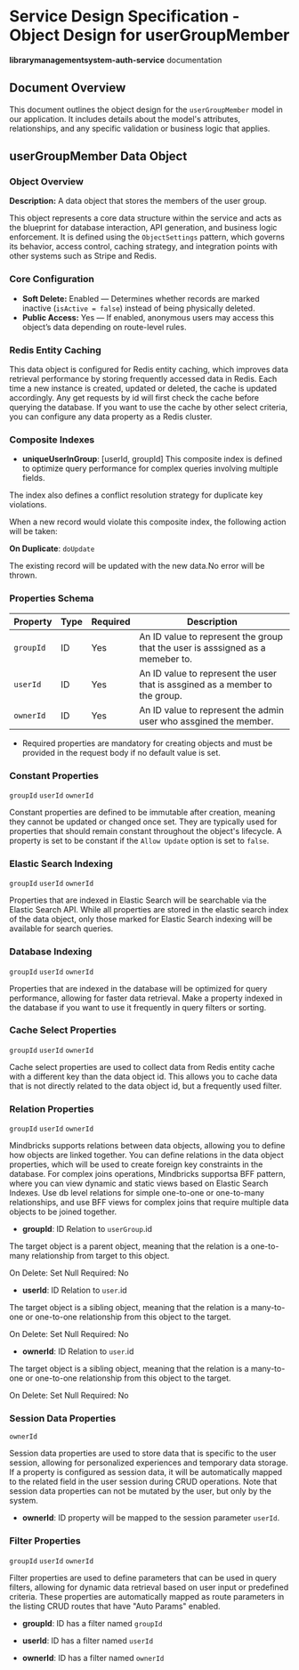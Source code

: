 # Service Design Specification - Object Design for userGroupMember

**librarymanagementsystem-auth-service** documentation

## Document Overview

This document outlines the object design for the `userGroupMember` model in our application. It includes details about the model's attributes, relationships, and any specific validation or business logic that applies.

## userGroupMember Data Object

### Object Overview

**Description:** A data object that stores the members of the user group.

This object represents a core data structure within the service and acts as the blueprint for database interaction, API generation, and business logic enforcement.
It is defined using the `ObjectSettings` pattern, which governs its behavior, access control, caching strategy, and integration points with other systems such as Stripe and Redis.

### Core Configuration

- **Soft Delete:** Enabled — Determines whether records are marked inactive (`isActive = false`) instead of being physically deleted.
- **Public Access:** Yes — If enabled, anonymous users may access this object’s data depending on route-level rules.

### Redis Entity Caching

This data object is configured for Redis entity caching, which improves data retrieval performance by storing frequently accessed data in Redis.
Each time a new instance is created, updated or deleted, the cache is updated accordingly. Any get requests by id will first check the cache before querying the database.
If you want to use the cache by other select criteria, you can configure any data property as a Redis cluster.

### Composite Indexes

- **uniqueUserInGroup**: [userId, groupId]
  This composite index is defined to optimize query performance for complex queries involving multiple fields.

The index also defines a conflict resolution strategy for duplicate key violations.

When a new record would violate this composite index, the following action will be taken:

**On Duplicate**: `doUpdate`

The existing record will be updated with the new data.No error will be thrown.

### Properties Schema

| Property  | Type | Required | Description                                                                    |
| --------- | ---- | -------- | ------------------------------------------------------------------------------ |
| `groupId` | ID   | Yes      | An ID value to represent the group that the user is asssigned as a memeber to. |
| `userId`  | ID   | Yes      | An ID value to represent the user that is assgined as a member to the group.   |
| `ownerId` | ID   | Yes      | An ID value to represent the admin user who assgined the member.               |

- Required properties are mandatory for creating objects and must be provided in the request body if no default value is set.

### Constant Properties

`groupId` `userId` `ownerId`

Constant properties are defined to be immutable after creation, meaning they cannot be updated or changed once set. They are typically used for properties that should remain constant throughout the object's lifecycle.
A property is set to be constant if the `Allow Update` option is set to `false`.

### Elastic Search Indexing

`groupId` `userId` `ownerId`

Properties that are indexed in Elastic Search will be searchable via the Elastic Search API.
While all properties are stored in the elastic search index of the data object, only those marked for Elastic Search indexing will be available for search queries.

### Database Indexing

`groupId` `userId` `ownerId`

Properties that are indexed in the database will be optimized for query performance, allowing for faster data retrieval.
Make a property indexed in the database if you want to use it frequently in query filters or sorting.

### Cache Select Properties

`groupId` `userId` `ownerId`

Cache select properties are used to collect data from Redis entity cache with a different key than the data object id.
This allows you to cache data that is not directly related to the data object id, but a frequently used filter.

### Relation Properties

`groupId` `userId` `ownerId`

Mindbricks supports relations between data objects, allowing you to define how objects are linked together.
You can define relations in the data object properties, which will be used to create foreign key constraints in the database.
For complex joins operations, Mindbricks supportsa BFF pattern, where you can view dynamic and static views based on Elastic Search Indexes.
Use db level relations for simple one-to-one or one-to-many relationships, and use BFF views for complex joins that require multiple data objects to be joined together.

- **groupId**: ID
  Relation to `userGroup`.id

The target object is a parent object, meaning that the relation is a one-to-many relationship from target to this object.

On Delete: Set Null
Required: No

- **userId**: ID
  Relation to `user`.id

The target object is a sibling object, meaning that the relation is a many-to-one or one-to-one relationship from this object to the target.

On Delete: Set Null
Required: No

- **ownerId**: ID
  Relation to `user`.id

The target object is a sibling object, meaning that the relation is a many-to-one or one-to-one relationship from this object to the target.

On Delete: Set Null
Required: No

### Session Data Properties

`ownerId`

Session data properties are used to store data that is specific to the user session, allowing for personalized experiences and temporary data storage.
If a property is configured as session data, it will be automatically mapped to the related field in the user session during CRUD operations.
Note that session data properties can not be mutated by the user, but only by the system.

- **ownerId**: ID property will be mapped to the session parameter `userId`.

### Filter Properties

`groupId` `userId` `ownerId`

Filter properties are used to define parameters that can be used in query filters, allowing for dynamic data retrieval based on user input or predefined criteria.
These properties are automatically mapped as route parameters in the listing CRUD routes that have "Auto Params" enabled.

- **groupId**: ID has a filter named `groupId`

- **userId**: ID has a filter named `userId`

- **ownerId**: ID has a filter named `ownerId`
